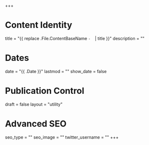 +++
# Content Identity
title = "{{ replace .File.ContentBaseName `-` ` ` | title }}"
description = ""

# Dates
date = "{{ .Date }}"
lastmod = ""
show_date = false

# Publication Control
draft = false
layout = "utility"

# Advanced SEO
seo_type = ""
seo_image = ""
twitter_username = ""
+++
